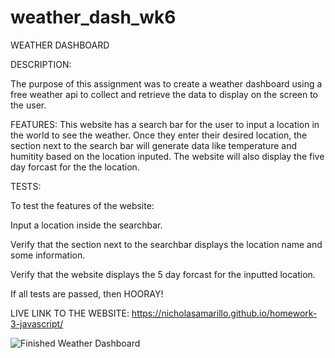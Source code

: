 # weather_dash_wk6
WEATHER DASHBOARD

DESCRIPTION:

The purpose of this assignment was to create a weather dashboard using a free weather api to collect and retrieve the data to display on the screen to the user. 

FEATURES: This website has a search bar for the user to input a location in the world to see the weather. Once they enter their desired location, the section next to the search bar will generate data like temperature and humitity based on the location inputed. The website will also display the five day forcast for the the location.

TESTS:

To test the features of the website:

Input a location inside the searchbar.

Verify that the section next to the searchbar displays the location name and some information.

Verify that the website displays the 5 day forcast for the inputted location.

If all tests are passed, then HOORAY!

LIVE LINK TO THE WEBSITE: https://nicholasamarillo.github.io/homework-3-javascript/

![](/images/finished_wd.png "Finished Weather Dashboard")


